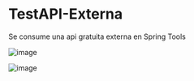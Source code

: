 # TestAPI-Externa
Se consume una api gratuita externa en Spring Tools

![image](https://github.com/ErikaP1030/TestAPI-Externa/assets/132418704/2c0b5cba-c48a-4c8b-ad9f-005d8583d8b1)

![image](https://github.com/ErikaP1030/TestAPI-Externa/assets/132418704/75312e7e-d734-4656-89e6-cc757607698d)

